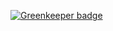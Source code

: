 

[![Greenkeeper badge](https://badges.greenkeeper.io/alexclarkofficial/cryptodash.svg)](https://greenkeeper.io/)